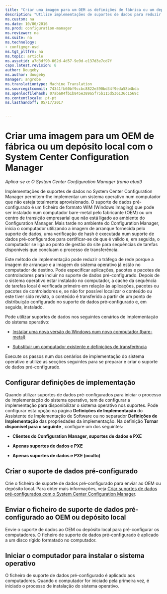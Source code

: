```yaml
---
title: "Criar uma imagem para um OEM as definições de fábrica ou um depósito local | Documentos do Microsoft"
description: "Utilize implementações de suportes de dados para reduzir o tráfego de rede ao implementar um sistema operativo num computador que não esteja totalmente aprovisionado."
ms.custom: na
ms.date: 10/06/2016
ms.prod: configuration-manager
ms.reviewer: na
ms.suite: na
ms.technology:
- configmgr-osd
ms.tgt_pltfrm: na
ms.topic: article
ms.assetid: a7d3df90-062d-4d57-9e9d-e137d3e7cd7f
caps.latest.revision: 8
author: Dougeby
ms.author: dougeby
manager: angrobe
ms.translationtype: Machine Translation
ms.sourcegitcommit: 74341fb60bf9ccbc8822e390bd34f9eda58b4bda
ms.openlocfilehash: 07aba04fb1b845e389a5f75b115d536136c1569c
ms.contentlocale: pt-pt
ms.lasthandoff: 05/17/2017


---
```

# <a name="create-an-image-for-an-oem-in-factory-or-a-local-depot-with-system-center-configuration-manager"></a>Criar uma imagem para um OEM de fábrica ou um depósito local com o System Center Configuration Manager

*Aplica-se a: O System Center Configuration Manager (ramo atual)*

Implementações de suportes de dados no System Center Configuration Manager permitem-lhe implementar um sistema operativo num computador que não esteja totalmente aprovisionado. O suporte de dados pré-configurado é um ficheiro de formato WIM (Windows Imaging) que pode ser instalado num computador bare-metal pelo fabricante (OEM) ou um centro de transição empresarial que não está ligado ao ambiente do Configuration Manager. Mais tarde no ambiente do Configuration Manager, inicia o computador utilizando a imagem de arranque fornecida pelo suporte de dados, uma verificação de hash é executada num suporte de dados pré-configurados para certificar-se de que é válido e, em seguida, o computador se liga ao ponto de gestão do site para sequências de tarefas disponíveis que concluam o processo de transferência.


Este método de implementação pode reduzir o tráfego de rede porque a imagem de arranque e a imagem do sistema operativo já estão no computador de destino. Pode especificar aplicações, pacotes e pacotes de controladores para incluir no suporte de dados pré-configurado. Depois de o sistema operativo estar instalado no computador, a cache da sequência de tarefas local é verificada primeiro em relação às aplicações, pacotes ou pacotes de controladores e, se não for possível localizar o conteúdo ou este tiver sido revisto, o conteúdo é transferido a partir de um ponto de distribuição configurado no suporte de dados pré-configurado e, em seguida, instalado.  

 Pode utilizar suportes de dados nos seguintes cenários de implementação do sistema operativo:  

-   [Instalar uma nova versão do Windows num novo computador (bare-metal)](install-new-windows-version-new-computer-bare-metal.md)  

-   [Substituir um computador existente e definições de transferência](replace-an-existing-computer-and-transfer-settings.md)  

 Execute os passos num dos cenários de implementação do sistema operativo e utilize as secções seguintes para se preparar e criar o suporte de dados pré-configurado.  

## <a name="configure-deployment-settings"></a>Configurar definições de implementação  
 Quando utilizar suportes de dados pré-configurados para iniciar o processo de implementação do sistema operativo, tem de configurar a implementação para disponibilizar o sistema operativo nos suportes. Pode configurar esta opção na página **Definições de Implementação** do Assistente de Implementação de Software ou no separador **Definições de Implementação** das propriedades da implementação.  Na definição **Tornar disponível para o seguinte** , configure um dos seguintes:  

-   **Clientes do Configuration Manager, suportes de dados e PXE**  

-   **Apenas suportes de dados e PXE**  

-   **Apenas suportes de dados e PXE (oculto)**  

## <a name="create-the-prestaged-media"></a>Criar o suporte de dados pré-configurado  
 Crie o ficheiro de suporte de dados pré-configurado para enviar ao OEM ou depósito local. Para obter mais informações, veja [Criar suportes de dados pré-configurados com o System Center Configuration Manager](create-prestaged-media.md).  

## <a name="send-the-prestaged-media-file-to-the-oem-or-local-depot"></a>Enviar o ficheiro de suporte de dados pré-configurado ao OEM ou depósito local  
 Envie o suporte de dados ao OEM ou depósito local para pré-configurar os computadores. O ficheiro de suporte de dados pré-configurado é aplicado a um disco rígido formatado no computador.  

## <a name="start-the-computer-to-install-the-operating-system"></a>Iniciar o computador para instalar o sistema operativo  
 O ficheiro de suporte de dados pré-configurado é aplicado aos computadores. Quando o computador for iniciado pela primeira vez, é iniciado o processo de instalação do sistema operativo.  

